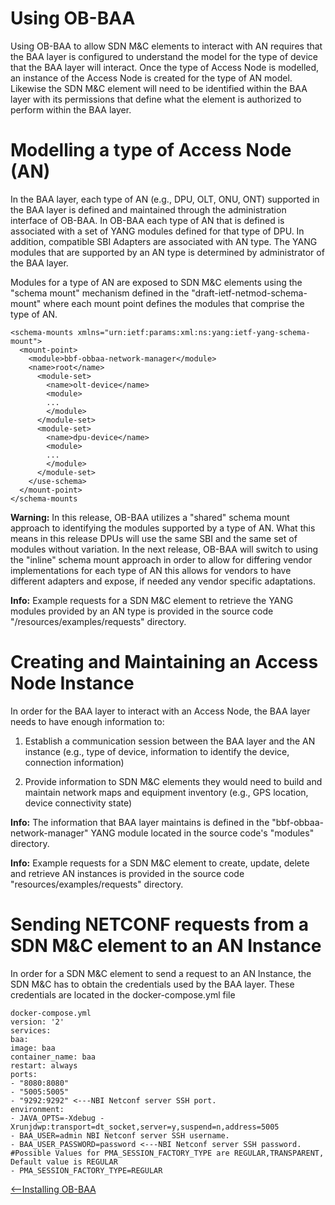 Using OB-BAA
=================

<a id="using" />

Using OB-BAA to allow SDN M&C elements to interact with AN requires that
the BAA layer is configured to understand the model for the type of
device that the BAA layer will interact. Once the type of Access Node is
modelled, an instance of the Access Node is created for the type of AN
model. Likewise the SDN M&C element will need to be identified within
the BAA layer with its permissions that define what the element is
authorized to perform within the BAA layer.

Modelling a type of Access Node (AN)
===================================

In the BAA layer, each type of AN (e.g., DPU, OLT, ONU, ONT) supported
in the BAA layer is defined and maintained through the administration
interface of OB-BAA. In OB-BAA each type of AN that is defined is
associated with a set of YANG modules defined for that type of DPU. In
addition, compatible SBI Adapters are associated with AN type. The YANG
modules that are supported by an AN type is determined by administrator
of the BAA layer.

Modules for a type of AN are exposed to SDN M&C elements using the
"schema mount" mechanism defined in the "draft-ietf-netmod-schema-mount"
where each mount point defines the modules that comprise the type of AN.
```
<schema-mounts xmlns="urn:ietf:params:xml:ns:yang:ietf-yang-schema-mount">
  <mount-point>
    <module>bbf-obbaa-network-manager</module>
    <name>root</name>
      <module-set>
        <name>olt-device</name>
        <module>
        ...
        </module>
      </module-set>
      <module-set>
        <name>dpu-device</name>
        <module>
        ...
        </module>
      </module-set>
    </use-schema>
  </mount-point>
</schema-mounts
```

**Warning:** In this release, OB-BAA utilizes a "shared" schema mount approach to identifying the modules supported by a type of AN. What this means in this release DPUs will use the same SBI and the same set of modules without variation.
In the next release, OB-BAA will switch to using the "inline" schema mount approach in order to allow for differing vendor implementations for each type of AN this allows for vendors to have different adapters and expose, if needed any vendor specific adaptations.

**Info:** Example requests for a SDN M&C element to retrieve the YANG modules
provided by an AN type is provided in the source code \"/resources/examples/requests\"
directory.

Creating and Maintaining an Access Node Instance
================================================

In order for the BAA layer to interact with an Access Node, the BAA
layer needs to have enough information to:

1.  Establish a communication session between the BAA layer and the AN
    instance (e.g., type of device, information to identify the device,
    connection information)

2.  Provide information to SDN M&C elements they would need to build and
    maintain network maps and equipment inventory (e.g., GPS location,
    device connectivity state)

**Info:** The information that BAA layer maintains is defined in the
\"bbf-obbaa-network-manager\" YANG module located in the source code\'s
"modules" directory.

**Info:** Example requests for a SDN M&C element to create, update, delete and
retrieve AN instances is provided in the source code \"resources/examples/requests\"
directory.


Sending NETCONF requests from a SDN M&C element to an AN Instance
=================================================================

In order for a SDN M&C element to send a request to an AN Instance, the
SDN M&C has to obtain the credentials used by the BAA layer. These
credentials are located in the docker-compose.yml file

```
docker-compose.yml
version: '2'
services:
baa:
image: baa
container_name: baa
restart: always
ports:
- "8080:8080"
- "5005:5005"
- "9292:9292" <---NBI Netconf server SSH port.
environment:
- JAVA_OPTS=-Xdebug -Xrunjdwp:transport=dt_socket,server=y,suspend=n,address=5005
- BAA_USER=admin NBI Netconf server SSH username.
- BAA_USER_PASSWORD=password <---NBI Netconf server SSH password.
#Possible Values for PMA_SESSION_FACTORY_TYPE are REGULAR,TRANSPARENT, Default value is REGULAR
- PMA_SESSION_FACTORY_TYPE=REGULAR
```

[<--Installing OB-BAA](../installing)
